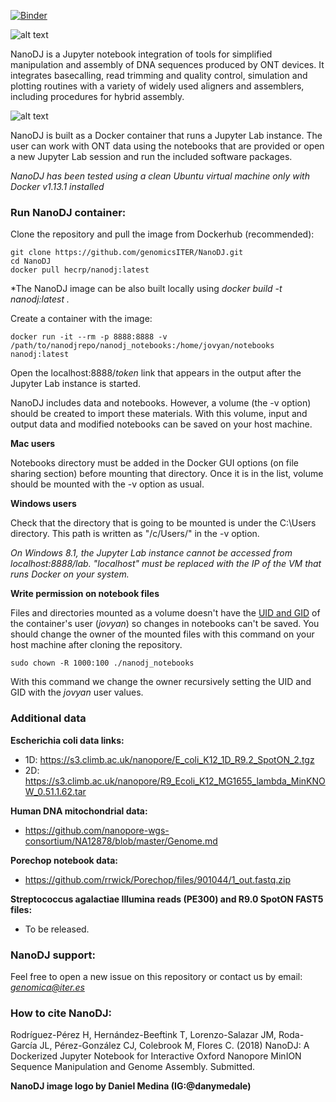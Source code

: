 [![Binder](https://mybinder.org/badge.svg)](https://mybinder.org/v2/gh/genomicsITER/NanoDJ/binder)

![alt text](https://i.imgur.com/UmUUyLp.png "NanoDJ-logo")

NanoDJ is a Jupyter notebook integration of tools for simplified manipulation and assembly of DNA sequences produced by ONT devices. It integrates basecalling, read trimming and quality control, simulation and plotting routines with a variety of widely used aligners and assemblers, including procedures for hybrid assembly. 

![alt text](https://i.imgur.com/TFKsDHa.png "NanoDJ-pipeline")

NanoDJ is built as a Docker container that runs a Jupyter Lab instance. The user can work with ONT data using the notebooks that are provided or open a new Jupyter Lab session and run the included software packages.

*NanoDJ has been tested using a clean Ubuntu virtual machine only with Docker v1.13.1 installed*

### **Run NanoDJ container:**

Clone the repository and pull the image from Dockerhub (recommended):

```
git clone https://github.com/genomicsITER/NanoDJ.git
cd NanoDJ
docker pull hecrp/nanodj:latest
```

*The NanoDJ image can be also built locally using *docker build -t nanodj:latest .*

Create a container with the image:

```
docker run -it --rm -p 8888:8888 -v /path/to/nanodjrepo/nanodj_notebooks:/home/jovyan/notebooks nanodj:latest
```

Open the localhost:8888/*token* link that appears in the output after the Jupyter Lab instance is started.

NanoDJ includes data and notebooks. However, a volume (the -v option) should be created to import these materials. With this volume, input and output data and modified notebooks can be saved on your host machine. 

**Mac users**

Notebooks directory must be added in the Docker GUI options (on file sharing section) before mounting that directory. Once it is in the list, volume should be mounted with the -v option as usual.

**Windows users**

Check that the directory that is going to be mounted is under the C:\Users directory. This path is written as "/c/Users/" in the -v option.

*On Windows 8.1, the Jupyter Lab instance cannot be accessed from localhost:8888/lab. "localhost" must be replaced with the IP of the VM that runs Docker on your system.*

**Write permission on notebook files**

Files and directories mounted as a volume doesn't have the [UID and GID](https://en.wikipedia.org/wiki/User_identifier) of the container's user (*jovyan*) so changes in notebooks can't be saved. You should change the owner of the mounted files with this command on your host machine after cloning the repository.

```
sudo chown -R 1000:100 ./nanodj_notebooks
```

With this command we change the owner recursively setting the UID and GID with the *jovyan* user values.

### Additional data

**Escherichia coli data links:**

- 1D: <https://s3.climb.ac.uk/nanopore/E_coli_K12_1D_R9.2_SpotON_2.tgz>
- 2D: https://s3.climb.ac.uk/nanopore/R9_Ecoli_K12_MG1655_lambda_MinKNOW_0.51.1.62.tar

**Human DNA mitochondrial data:**

- https://github.com/nanopore-wgs-consortium/NA12878/blob/master/Genome.md


**Porechop notebook data:**

-  https://github.com/rrwick/Porechop/files/901044/1_out.fastq.zip

**Streptococcus agalactiae Illumina reads (PE300) and R9.0 SpotON FAST5 files:**

- To be released.

### **NanoDJ support:**

Feel free to open a new issue on this repository or contact us by email: *genomica@iter.es*  

### **How to cite NanoDJ:**

Rodríguez-Pérez H, Hernández-Beeftink T, Lorenzo-Salazar JM, Roda-García JL, Pérez-González CJ, Colebrook M, Flores C. (2018) NanoDJ: A Dockerized Jupyter Notebook for Interactive Oxford Nanopore MinION Sequence Manipulation and Genome Assembly. Submitted.  

**NanoDJ image logo by Daniel Medina (IG:@danymedale)**  